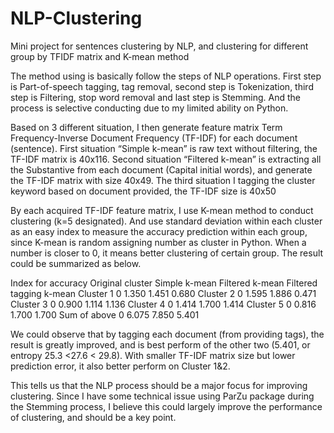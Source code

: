 # NLP-Clustering
Mini project for sentences clustering by NLP, and clustering for different group by TFIDF matrix and K-mean method

The method using is basically follow the steps of NLP operations. First step is Part-of-speech tagging, tag removal, second step is Tokenization, third step is Filtering, stop word removal and last step is Stemming. And the process is selective conducting due to my limited ability on Python.

Based on 3 different situation, I then generate feature matrix Term Frequency-Inverse Document Frequency (TF-IDF) for each document (sentence). First situation “Simple k-mean” is raw text without filtering, the TF-IDF matrix is 40x116. Second situation “Filtered k-mean” is extracting all the Substantive from each document (Capital initial words), and generate the TF-IDF matrix with size 40x49. The third situation I tagging the cluster keyword based on document provided, the TF-IDF size is 40x50

By each acquired TF-IDF feature matrix, I use K-mean method to conduct clustering (k=5 designated). And use standard deviation within each cluster as an easy index to measure the accuracy prediction within each group, since K-mean is random assigning number as cluster in Python. When a number is closer to 0, it means better clustering of certain group. The result could be summarized as below.

Index for accuracy	Original cluster	Simple k-mean	Filtered k-mean	Filtered tagging k-mean
Cluster 1	          0	                1.350	        1.451	          0.680
Cluster 2	          0	                1.595	        1.886	          0.471
Cluster 3	          0	                0.900	        1.114	          1.136
Cluster 4	          0	                1.414	        1.700	          1.414
Cluster 5	          0	                0.816	        1.700	          1.700
Sum of above	      0	                6.075	        7.850	          5.401

We could observe that by tagging each document (from providing tags), the result is greatly improved, and is best perform of the other two (5.401, or entropy 25.3 \<27.6 \< 29.8). With smaller TF-IDF matrix size but lower prediction error, it also better perform on Cluster 1&2. 

This tells us that the NLP process should be a major focus for improving clustering. Since I have some technical issue using ParZu package during the Stemming process, I believe this could largely improve the performance of clustering, and should be a key point.
